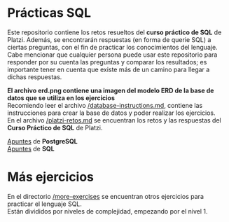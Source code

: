 # Prácticas SQL
Este repositorio contiene los retos resueltos del **curso práctico de SQL** de Platzi. 
Además, se encontrarán respuestas (en forma de querie SQL) a ciertas preguntas, con el fin de practicar los conocimientos del lenguaje. 
Cabe mencionar que cualquier persona puede usar este repositorio para responder por su cuenta las preguntas y comparar los resultados; es importante tener en cuenta que existe más de un camino para llegar a dichas respuestas. 

**El archivo erd.png contiene una imagen del modelo ERD de la base de datos que se utiliza en los ejercicios**  
Recomiendo leer el archivo [/database-instructions.md](database-instructions.md), contiene las instrucciones para crear la base de datos y poder realizar los ejercicios.  
En el archivo [/platzi-retos.md](platzi-retos.md) se encuentran los retos y las respuestas del **Curso Práctico de SQL** de Platzi.  

[Apuntes](https://lnkd.in/dD6Sn8bs) de **PostgreSQL**  
[Apuntes](https://lnkd.in/dmKVV6bv) de **SQL**

# Más ejercicios

En el directorio [/more-exercises](./more-exercises/level-1.md) se encuentran otros ejercicios para practicar el lenguaje SQL.  
Están divididos por niveles de complejidad, empezando por el nivel 1.